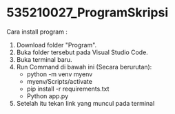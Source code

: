 # 535210027_ProgramSkripsi

Cara install program :
1. Download folder "Program".
2. Buka folder tersebut pada Visual Studio Code.
3. Buka terminal baru.
4. Run Command di bawah ini (Secara berurutan):
   - python -m venv myenv
   - myenv/Scripts/activate
   - pip install -r requirements.txt
   - Python app.py
5. Setelah itu tekan link yang muncul pada terminal
